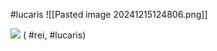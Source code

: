 #lucaris
![[Pasted image 20241215124806.png]]

**![](https://lh7-rt.googleusercontent.com/docsz/AD_4nXcbJxJ59_Y2JcvXPK4zfZ6os5_yP3mdWGswXt49lJSi1p6jEcGhOcy1oBLS_o8jFM8ef9isiOIjsAVCA-mi6QJ-slwWURHTQUpO7iS4hqVg_AsKrAdoApIVoQT8vJYhCdrHhTPmLw?key=ArE9gjGx41F-QdnnpTPqXmu4)**
( #rei, #lucaris)
